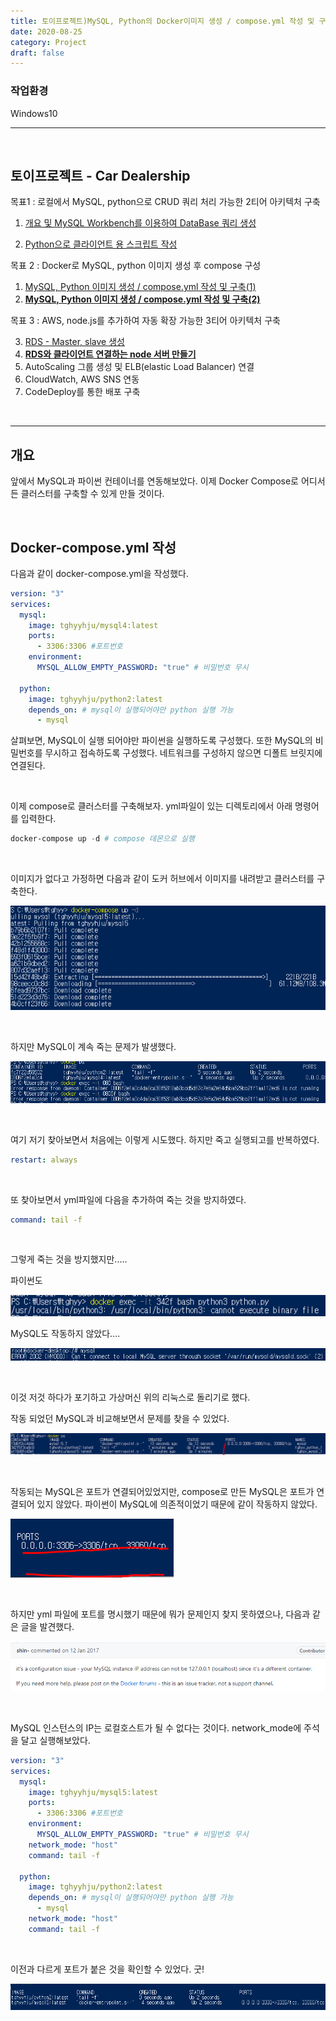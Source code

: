 ```yaml
---
title: 토이프로젝트)MySQL, Python의 Docker이미지 생성 / compose.yml 작성 및 구축(2)
date: 2020-08-25
category: Project
draft: false
---
```


### 작업환경

Windows10

---

<br/>

## 토이프로젝트 - Car Dealership

목표1 : 로컬에서 MySQL, python으로 CRUD 쿼리 처리 가능한 2티어 아키텍처 구축

1. [개요 및 MySQL Workbench를 이용하여 DataBase 쿼리 생성](https://jeonghoon.netlify.app/Project/miniproject/mini_query/)

2. [Python으로 클라이언트 용  스크립트 작성](https://jeonghoon.netlify.app/Project/miniproject/mini_python/)

목표 2 : Docker로 MySQL, python 이미지 생성 후 compose 구성

1. [MySQL, Python 이미지 생성 / compose.yml 작성 및 구축(1)](https://jeonghoon.netlify.app/Project/miniproject/mini_docker_images/)
2. [**<u>MySQL, Python 이미지 생성 / compose.yml 작성 및 구축(2)</u>**](https://jeonghoon.netlify.app/Project/miniproject/mini_docker_compose/)

목표 3 : AWS, node.js를 추가하여 자동 확장 가능한 3티어 아키텍처 구축

3. [RDS - Master, slave 생성](https://jeonghoon.netlify.app/Project/miniproject/mini_rds/)
4. [**RDS와 클라이언트 연결하는 node 서버 만들기**](https://jeonghoon.netlify.app/Project/miniproject/mini_node/)
5. AutoScaling 그룹 생성 및 ELB(elastic Load Balancer) 연결
6. CloudWatch, AWS SNS 연동
7. CodeDeploy를 통한 배포 구축

<br/>

---

## 개요

앞에서 MySQL과 파이썬 컨테이너를 연동해보았다. 이제 Docker Compose로 어디서든 클러스터를 구축할 수 있게 만들 것이다.

<br/>

## Docker-compose.yml 작성

다음과 같이 docker-compose.yml을 작성했다.

```yaml
version: "3"
services:
  mysql:
    image: tghyyhju/mysql4:latest 
    ports:
      - 3306:3306 #포트번호
    environment:
      MYSQL_ALLOW_EMPTY_PASSWORD: "true" # 비밀번호 무시

  python:
    image: tghyyhju/python2:latest
    depends_on: # mysql이 실행되어야만 python 실행 가능
      - mysql
```

살펴보면, MySQL이 실행 되어야만 파이썬을 실행하도록 구성했다. 또한 MySQL의 비밀번호를 무시하고 접속하도록 구성했다. 네트워크를 구성하지 않으면 디폴트 브릿지에 연결된다.

<br/>

이제 compose로 클러스터를 구축해보자. yml파일이 있는 디렉토리에서 아래 명령어를 입력한다.

```powershell
docker-compose up -d # compose 데몬으로 실행
```

<br/> 

이미지가 없다고 가정하면 다음과 같이 도커 허브에서 이미지를 내려받고 클러스터를 구축한다.

![image-20201109204051267](mini_docker_compose.assets/image-20201109204051267.png)

<br/>

하지만 MySQL이 계속 죽는 문제가 발생했다.

![image-20201109215116878](mini_docker_compose.assets/image-20201109215116878.png)

<br/>

여기 저기 찾아보면서 처음에는 이렇게 시도했다. 하지만 죽고 실행되고를 반복하였다.

```yaml
restart: always
```

<br/>

또 찾아보면서 yml파일에 다음을 추가하여 죽는 것을 방지하였다.

```yaml
command: tail -f
```

<br/>

그렇게 죽는 것을 방지했지만.....

 파이썬도

![image-20201109204538107](mini_docker_compose.assets/image-20201109204538107.png)

MySQL도 작동하지 않았다....

![image-20201109195325012](mini_docker_images.assets/image-20201109195325012.png)

<br/>

이것 저것 하다가 포기하고 가상머신 위의 리눅스로 돌리기로 했다.





작동 되었던 MySQL과 비교해보면서 문제를 찾을 수 있었다.

![image-20201109204937756](mini_docker_compose.assets/image-20201109204937756.png)

<br/>

작동되는 MySQL은 포트가 연결되어있었지만, compose로 만든 MySQL은 포트가 연결되어 있지 않았다. 파이썬이 MySQL에 의존적이었기 때문에 같이 작동하지 않았다.

![image-20201109205002342](mini_docker_compose.assets/image-20201109205002342.png)

<br/>

하지만 yml 파일에 포트를 명시했기 때문에 뭐가 문제인지 찾지 못하였으나, 다음과 같은 글을 발견했다.

![image-20201109212028751](mini_docker_compose.assets/image-20201109212028751.png)

<br/>

MySQL 인스턴스의 IP는 로컬호스트가 될 수 없다는 것이다.  network_mode에 주석을 달고 실행해보았다.

```yaml
version: "3"
services:
  mysql:
    image: tghyyhju/mysql5:latest 
    ports:
      - 3306:3306 #포트번호
    environment:
      MYSQL_ALLOW_EMPTY_PASSWORD: "true" # 비밀번호 무시
    network_mode: "host"
    command: tail -f

  python:
    image: tghyyhju/python2:latest
    depends_on: # mysql이 실행되어야만 python 실행 가능
      - mysql
    network_mode: "host"
    command: tail -f
```

<br/>

이전과 다르게 포트가 붙은 것을 확인할 수 있었다. 굿!

![image-20201109212243376](mini_docker_compose.assets/image-20201109212243376.png)